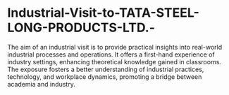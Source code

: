 # Industrial-Visit-to-TATA-STEEL-LONG-PRODUCTS-LTD.-
The aim of an industrial visit is to provide practical insights into real-world industrial processes and operations.
It offers a first-hand experience of industry settings, enhancing theoretical knowledge gained in classrooms.
The exposure fosters a better understanding of industrial practices, technology, and workplace dynamics, promoting a bridge between academia and industry. 

